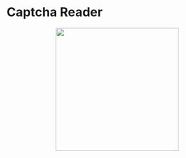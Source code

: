 # Captcha Reader

<p align="center">
  <img src="http://www.captcha.net/images/recaptcha-example.gif" height="280" />
</p>

